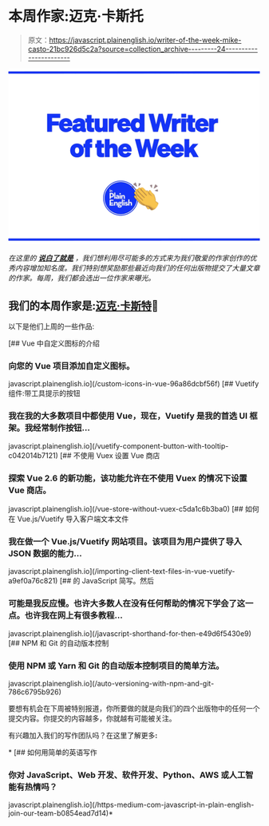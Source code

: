 # 本周作家:迈克·卡斯托

> 原文：<https://javascript.plainenglish.io/writer-of-the-week-mike-casto-21bc926d5c2a?source=collection_archive---------24----------------------->

![](img/424e9f774c4772306ed63071aba29679.png)

*在这里的* [***说白了就是***](https://plainenglish.io) *，我们想利用尽可能多的方式来为我们敬爱的作家创作的优秀内容增加知名度。我们特别想奖励那些最近向我们的任何出版物提交了大量文章的作家。每周，我们都会选出一位作家来曝光。*

## 我们的本周作家是:[迈克·卡斯特](https://mikecasto.medium.com/)🎉

以下是他们上周的一些作品:

[](/custom-icons-in-vue-96a86dcbf56f) [## Vue 中自定义图标的介绍

### 向您的 Vue 项目添加自定义图标。

javascript.plainenglish.io](/custom-icons-in-vue-96a86dcbf56f) [](/vuetify-component-button-with-tooltip-c042014b7121) [## Vuetify 组件:带工具提示的按钮

### 我在我的大多数项目中都使用 Vue，现在，Vuetify 是我的首选 UI 框架。我经常制作按钮…

javascript.plainenglish.io](/vuetify-component-button-with-tooltip-c042014b7121) [](/vue-store-without-vuex-c5da1c6b3ba0) [## 不使用 Vuex 设置 Vue 商店

### 探索 Vue 2.6 的新功能，该功能允许在不使用 Vuex 的情况下设置 Vue 商店。

javascript.plainenglish.io](/vue-store-without-vuex-c5da1c6b3ba0) [](/importing-client-text-files-in-vue-vuetify-a9ef0a76c821) [## 如何在 Vue.js/Vuetify 导入客户端文本文件

### 我在做一个 Vue.js/Vuetify 网站项目。该项目为用户提供了导入 JSON 数据的能力…

javascript.plainenglish.io](/importing-client-text-files-in-vue-vuetify-a9ef0a76c821) [](/javascript-shorthand-for-then-e49d6f5430e9) [## 的 JavaScript 简写。然后

### 可能是我反应慢。也许大多数人在没有任何帮助的情况下学会了这一点。也许我在网上有很多教程…

javascript.plainenglish.io](/javascript-shorthand-for-then-e49d6f5430e9) [](/auto-versioning-with-npm-and-git-786c6795b926) [## NPM 和 Git 的自动版本控制

### 使用 NPM 或 Yarn 和 Git 的自动版本控制项目的简单方法。

javascript.plainenglish.io](/auto-versioning-with-npm-and-git-786c6795b926) 

要想有机会在下周被特别报道，你所要做的就是向我们的四个出版物中的任何一个提交内容。你提交的内容越多，你就越有可能被关注。

有兴趣加入我们的写作团队吗？在这里了解更多[](/https-medium-com-javascript-in-plain-english-join-our-team-b0854ead7d14)**:**

*[](/https-medium-com-javascript-in-plain-english-join-our-team-b0854ead7d14) [## 如何用简单的英语写作

### 你对 JavaScript、Web 开发、软件开发、Python、AWS 或人工智能有热情吗？

javascript.plainenglish.io](/https-medium-com-javascript-in-plain-english-join-our-team-b0854ead7d14)*